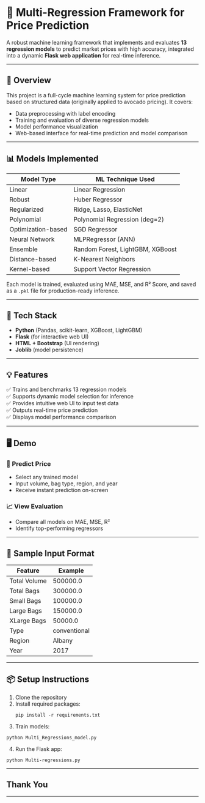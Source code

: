 # 🧠 Multi-Regression Framework for Price Prediction

A robust machine learning framework that implements and evaluates **13 regression models** to predict market prices with high accuracy, integrated into a dynamic **Flask web application** for real-time inference.

---

## 🚀 Overview

This project is a full-cycle machine learning system for price prediction based on structured data (originally applied to avocado pricing). It covers:

- Data preprocessing with label encoding
- Training and evaluation of diverse regression models
- Model performance visualization
- Web-based interface for real-time prediction and model comparison

---

## 📊 Models Implemented

| Model Type            | ML Technique Used               |
|-----------------------|---------------------------------|
| Linear                | Linear Regression               |
| Robust                | Huber Regressor                 |
| Regularized           | Ridge, Lasso, ElasticNet        |
| Polynomial            | Polynomial Regression (deg=2)  |
| Optimization-based    | SGD Regressor                   |
| Neural Network        | MLPRegressor (ANN)              |
| Ensemble              | Random Forest, LightGBM, XGBoost|
| Distance-based        | K-Nearest Neighbors             |
| Kernel-based          | Support Vector Regression       |

Each model is trained, evaluated using MAE, MSE, and R² Score, and saved as a `.pkl` file for production-ready inference.

---

## 🧰 Tech Stack

- **Python** (Pandas, scikit-learn, XGBoost, LightGBM)
- **Flask** (for interactive web UI)
- **HTML + Bootstrap** (UI rendering)
- **Joblib** (model persistence)

---

## 💡 Features

✅ Trains and benchmarks 13 regression models  
✅ Supports dynamic model selection for inference  
✅ Provides intuitive web UI to input test data  
✅ Outputs real-time price prediction  
✅ Displays model performance comparison  

---

## 🖥️ Demo

### 🔎 Predict Price
- Select any trained model
- Input volume, bag type, region, and year
- Receive instant prediction on-screen

### 📈 View Evaluation
- Compare all models on MAE, MSE, R²
- Identify top-performing regressors

---

## 🧪 Sample Input Format

| Feature         | Example        |
|----------------|----------------|
| Total Volume   | 500000.0       |
| Total Bags     | 300000.0       |
| Small Bags     | 100000.0       |
| Large Bags     | 150000.0       |
| XLarge Bags    | 50000.0        |
| Type           | conventional   |
| Region         | Albany         |
| Year           | 2017           |

---

## 📦 Setup Instructions

1. Clone the repository
2. Install required packages:
   ```
   pip install -r requirements.txt
   ```
3. Train models:
  ```
  python Multi_Regressions_model.py
  ```
4. Run the Flask app:
  ```
  python Multi-regressions.py
  ```

---
## Thank You
---
  
